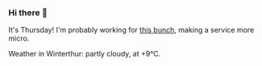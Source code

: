 ### Hi there :wave:

It's Thursday! I'm probably working for [this bunch](https://github.com/kohofinancial), making a service more micro.

Weather in Winterthur: partly cloudy, at +9°C.
